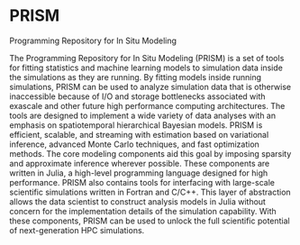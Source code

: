# PRISM
Programming Repository for In Situ Modeling

The Programming Repository for In Situ Modeling (PRISM) is a set of tools for fitting statistics and machine learning models
to simulation data inside the simulations as they are running. By fitting models inside running simulations, PRISM can be
used to analyze simulation data that is otherwise inaccessible because of I/O and storage bottlenecks associated with
exascale and other future high performance computing architectures. The tools are designed to implement a wide variety of
data analyses with an emphasis on spatiotemporal hierarchical Bayesian models. PRISM is efficient, scalable, and
streaming with estimation based on variational inference, advanced Monte Carlo techniques, and fast optimization
methods. The core modeling components aid this goal by imposing sparsity and approximate inference wherever possible.
These components are written in Julia, a high-level programming language designed for high performance. PRISM also
contains tools for interfacing with large-scale scientific simulations written in Fortran and C/C++. This layer of abstraction
allows the data scientist to construct analysis models in Julia without concern for the implementation details of the
simulation capability. With these components, PRISM can be used to unlock the full scientific potential of next-generation
HPC simulations.
